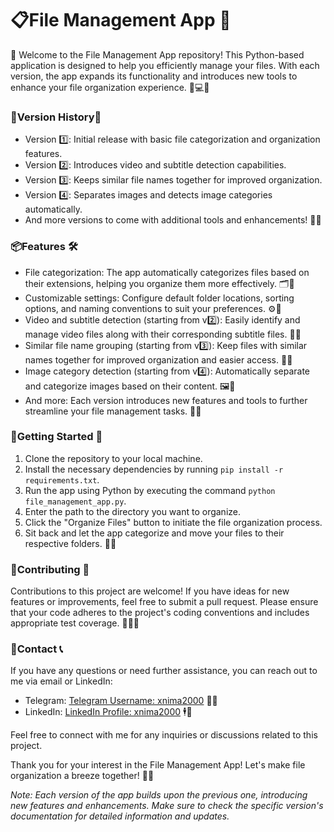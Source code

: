 # 📋File Management App 📂
🚀
Welcome to the File Management App repository! This Python-based application is designed to help you efficiently manage your files. With each version, the app expands its functionality and introduces new tools to enhance your file organization experience. 📁💻✨

### 🔄Version History📜

- Version 1️⃣: Initial release with basic file categorization and organization features.
- Version 2️⃣: Introduces video and subtitle detection capabilities.
- Version 3️⃣: Keeps similar file names together for improved organization.
- Version 4️⃣: Separates images and detects image categories automatically.
- And more versions to come with additional tools and enhancements! 🚀🔧

### 📦Features 🛠️

- File categorization: The app automatically categorizes files based on their extensions, helping you organize them more effectively. 🗂️🔖
- Customizable settings: Configure default folder locations, sorting options, and naming conventions to suit your preferences. ⚙️🔧
- Video and subtitle detection (starting from v2️⃣): Easily identify and manage video files along with their corresponding subtitle files. 🎥📃
- Similar file name grouping (starting from v3️⃣): Keep files with similar names together for improved organization and easier access. 📇📂
- Image category detection (starting from v4️⃣): Automatically separate and categorize images based on their content. 🖼️🔖
- And more: Each version introduces new features and tools to further streamline your file management tasks. 🚀🔧

### 🔰Getting Started 🚀

1. Clone the repository to your local machine.
2. Install the necessary dependencies by running `pip install -r requirements.txt`.
3. Run the app using Python by executing the command `python file_management_app.py`.
4. Enter the path to the directory you want to organize.
5. Click the "Organize Files" button to initiate the file organization process.
6. Sit back and let the app categorize and move your files to their respective folders. 🚀📂

### 🤝Contributing 👥

Contributions to this project are welcome! If you have ideas for new features or improvements, feel free to submit a pull request. Please ensure that your code adheres to the project's coding conventions and includes appropriate test coverage. 👨‍💻🔧

### 📧Contact 📞

If you have any questions or need further assistance, you can reach out to me via email or LinkedIn:

- Telegram: [Telegram Username: xnima2000](https://t.me/xnima2000) 📱💬
- LinkedIn: [LinkedIn Profile: xnima2000](linkedin.com/in/xnima2000) 🕴️📎

Feel free to connect with me for any inquiries or discussions related to this project.

Thank you for your interest in the File Management App! Let's make file organization a breeze together! 🙌💪

*Note: Each version of the app builds upon the previous one, introducing new features and enhancements. Make sure to check the specific version's documentation for detailed information and updates.*
